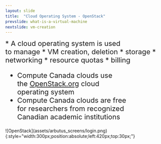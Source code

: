 ```yaml
---
layout: slide
title:  "Cloud Operating System - OpenStack"
prevslide: what-is-a-virtual-machine
nextslide: vm-creation
---
```

<div markdown="1" style="font-size:22px">
* A cloud operating system is used <br/>to manage
  * VM creation, deletion
  * storage
  * networking
  * resource quotas
  * billing

* Compute Canada clouds use <br/>the [OpenStack.org](https://www.openstack.org/) cloud <br/>operating system
* Compute Canada clouds are free <br/>for researchers from recognized <br/>Canadian academic institutions
</div>
![OpenStack](assets/arbutus_screens/login.png){:style="width:300px;position:absolute;left:420px;top:30px;"}
